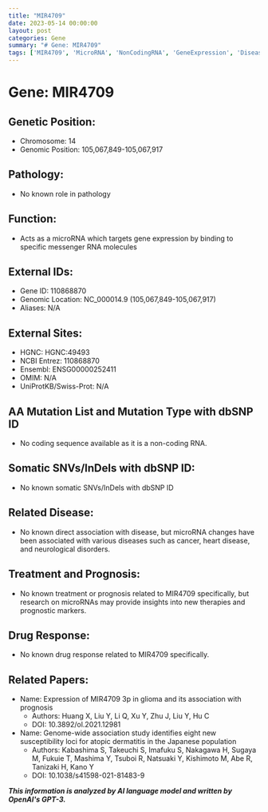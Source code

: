 ```yaml
---
title: "MIR4709"
date: 2023-05-14 00:00:00
layout: post
categories: Gene
summary: "# Gene: MIR4709"
tags: ['MIR4709', 'MicroRNA', 'NonCodingRNA', 'GeneExpression', 'DiseaseAssociation', 'GenomeWideAssociationStudy', 'PrognosticMarkers', 'Research']
---
```


# Gene: MIR4709

## Genetic Position:
- Chromosome: 14
- Genomic Position: 105,067,849-105,067,917

## Pathology:
- No known role in pathology

## Function:
- Acts as a microRNA which targets gene expression by binding to specific messenger RNA molecules

## External IDs:
- Gene ID: 110868870
- Genomic Location: NC_000014.9 (105,067,849-105,067,917)
- Aliases: N/A

## External Sites:
- HGNC: HGNC:49493
- NCBI Entrez: 110868870
- Ensembl: ENSG00000252411
- OMIM: N/A 
- UniProtKB/Swiss-Prot: N/A

## AA Mutation List and Mutation Type with dbSNP ID
- No coding sequence available as it is a non-coding RNA.

## Somatic SNVs/InDels with dbSNP ID:
- No known somatic SNVs/InDels with dbSNP ID

## Related Disease:
- No known direct association with disease, but microRNA changes have been associated with various diseases such as cancer, heart disease, and neurological disorders.

## Treatment and Prognosis:
- No known treatment or prognosis related to MIR4709 specifically, but research on microRNAs may provide insights into new therapies and prognostic markers.

## Drug Response:
- No known drug response related to MIR4709 specifically.

## Related Papers:
- Name: Expression of MIR4709 3p in glioma and its association with prognosis
  - Authors: Huang X, Liu Y, Li Q, Xu Y, Zhu J, Liu Y, Hu C
  - DOI: 10.3892/ol.2021.12981
- Name: Genome-wide association study identifies eight new susceptibility loci for atopic dermatitis in the Japanese population
  - Authors: Kabashima S, Takeuchi S, Imafuku S, Nakagawa H, Sugaya M, Fukuie T, Mashima Y, Tsuboi R, Natsuaki Y, Kishimoto M, Abe R, Tanizaki H, Kano Y
  - DOI: 10.1038/s41598-021-81483-9

**_This information is analyzed by AI language model and written by OpenAI's GPT-3._**